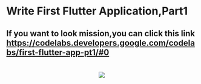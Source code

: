 # Write First Flutter Application,Part1

## If you want to look mission,you can click this link https://codelabs.developers.google.com/codelabs/first-flutter-app-pt1/#0

#

<div align="center">
 <img src=https://github.com/VBT-Intership/KadirHaktanYucesoy-s-Flutter-Codelab-Missions/blob/master/img/first-app-image.PNG>
</div>



